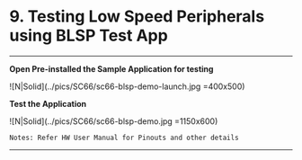 # 9. Testing Low Speed Peripherals using BLSP Test App

------------

__Open Pre-installed the Sample Application for testing__
   
![N|Solid](../pics/SC66/sc66-blsp-demo-launch.jpg =400x500)

__Test the Application__

![N|Solid](../pics/SC66/sc66-blsp-demo.jpg =1150x600)

```warning
Notes: Refer HW User Manual for Pinouts and other details
```
------------